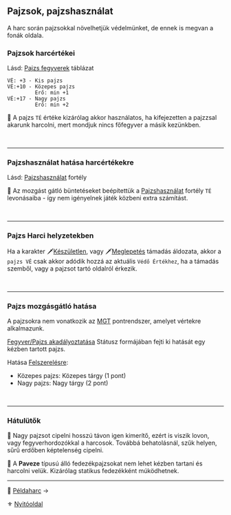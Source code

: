 ## Pajzsok, pajzshasználat

A harc során pajzsokkal növelhetjük védelmünket, de ennek is megvan a fonák oldala.

### Pajzsok harcértékei

Lásd: [Pajzs fegyverek](068_09_pajzs_fegyverek.md) táblázat

```
VÉ: +3 - Kis pajzs
VÉ:+10 - Közepes pajzs
         Erő: min +1
VÉ:+17 - Nagy pajzs
         Erő: min +2
```
🔆 A pajzs `TÉ` értéke kizárólag akkor használatos, ha kifejezetten a pajzzsal akarunk harcolni, mert mondjuk nincs főfegyver a másik kezünkben.

<br />

---
### Pajzshasználat hatása harcértékekre

Lásd: [Pajzshasználat](fortelyok.harci/pajzshasznalat.md) fortély

🔆 Az mozgást gátló büntetéseket beépítettük a [Pajzshasználat](fortelyok.harci/pajzshasznalat.md) fortély `TÉ` levonásaiba - így nem igényelnek játék közbeni extra számítást.

<br />

---
### Pajzs Harci helyzetekben

Ha a karakter 🗡️[Készületlen](065_01_harci_helyzetek.md#k%C3%A9sz%C3%BCletlens%C3%A9g), vagy 🗡️[Meglepetés](065_01_harci_helyzetek.md#meglepet%C3%A9s) támadás áldozata, akkor a `pajzs VÉ` csak akkor adódik hozzá az aktuális `Védő Értékhez`, ha a támadás szemből, vagy a pajzsot tartó oldalról érkezik.

<br />

---
### Pajzs mozgásgátló hatása 

A pajzsokra nem vonatkozik az [MGT](069_03_MGT.md) pontrendszer, amelyet vértekre alkalmazunk.

[Fegyver/Pajzs akadályoztatása](082_statuszok.md#%EF%B8%8F-fegyverpajzs-akad%C3%A1lyoztat%C3%A1sa-1-2) Státusz formájában fejti ki hatását egy kézben tartott pajzs.

Hatása [Felszerelésre](010_03_06_felszereles.md):
- Közepes pajzs: Közepes tárgy (1 pont)
- Nagy pajzs: Nagy tárgy (2 pont)

<br />

---
### Hátulütők

🔆 Nagy pajzsot cipelni hosszú távon igen kimerítő, ezért is viszik lovon, vagy fegyverhordozókkal a harcosok. Továbbá behatolásnál, szűk helyen, sűrű erdőben képtelenség cipelni.

🔆 A **Paveze** típusú álló fedezékpajzsokat nem lehet kézben tartani és harcolni velük. Kizárólag statikus fedezékként múködhetnek.

---

🔗 [Példaharc](064_03_peldaharc.md) →

⚜️ [Nyitóoldal](start.md#6-harcrendszer-%EF%B8%8F)
